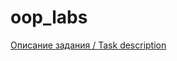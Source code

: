# oop_labs
[Описание задания / Task description ](https://ssd.sscc.ru/sites/default/files/content/attach/343/parallel_lab1_2020.pdf)
